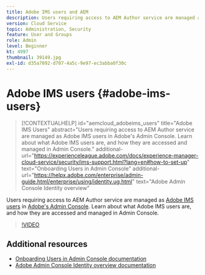 ```yaml
---
title: Adobe IMS users and AEM
description: Users requiring access to AEM Author service are managed as Adobe IMS users in Adobe's Admin Console. Learn about what Adobe IMS users are, and how they are accessed and managed in Admin Console.
version: Cloud Service
topic: Administration, Security
feature: User and Groups
role: Admin
level: Beginner
kt: 4997
thumbnail: 39149.jpg
exl-id: d35a7892-d707-4a5c-9e97-ec3abba0f30c
---
```

# Adobe IMS users {#adobe-ims-users}

>[!CONTEXTUALHELP]
>id="aemcloud_adobeims_users"
>title="Adobe IMS Users"
>abstract="Users requiring access to AEM Author service are managed as Adobe IMS users in Adobe's Admin Console. Learn about what Adobe IMS users are, and how they are accessed and managed in Admin Console."
>additional-url="https://experienceleague.adobe.com/docs/experience-manager-cloud-service/security/ims-support.html?lang=en#how-to-set-up" text="Onboarding Users in Admin Console"
>additional-url="https://helpx.adobe.com/enterprise/admin-guide.html/enterprise/using/identity.ug.html" text="Adobe Admin Console Identity overview"

Users requiring access to AEM Author service are managed as [Adobe IMS users](https://helpx.adobe.com/enterprise/using/set-up-identity.html) in [Adobe's Admin Console](https://adminconsole.adobe.com). Learn about what Adobe IMS users are, and how they are accessed and managed in Admin Console.

>[!VIDEO](https://video.tv.adobe.com/v/39149?quality=12&learn=on)

## Additional resources

+ [Onboarding Users in Admin Console documentation](https://experienceleague.adobe.com/docs/experience-manager-cloud-service/security/ims-support.html#onboarding-users-in-admin-console)
+ [Adobe Admin Console Identity overview documentation](https://helpx.adobe.com/enterprise/using/identity.html)
